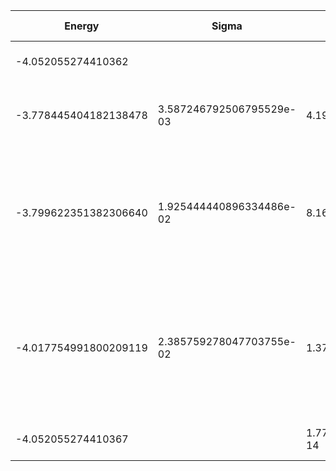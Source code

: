 | Energy                | Sigma                    | Energy Variance      | DOF | Einf              | Method                                                       | Data Repository |
|-----------------------|--------------------------|----------------------|-----|-------------------|--------------------------------------------------------------|-----------------|
| -4.052055274410362    |                          |                      | 5   | 26.66666666666667 | Lanczos (Quspin + Scipy)                                     |                 |
| -3.778445404182138478 | 3.587246792506795529e-03 | 4.192350206704687388 | 5   | 26.66666666666667 | VMC Determinant Slater-Jastrow (RBM) Ansatz                  |                 |
| -3.799622351382306640 | 1.925444440896334486e-02 | 8.163303188796383836 | 5   | 26.66666666666667 | VMC Determinant Slater-Jastrow (RBM) Ansatz with K=0 projections (symmetric wrt translations) |                 |
| -4.017754991800209119 | 2.385759278047703755e-02 | 1.376831362118459134 | 5   | 26.66666666666667 | VMC Determinant Slater-Backflow-Jastrow (RBM) Ansatz with K=0 projections (symmetric wrt translations) |                 |
| -4.052055274410367    |                          | 1.7763568394002505e-14 | 5 | 26.66666666666667 | DMRG (maxbonddim = 74)                                       |                 |
